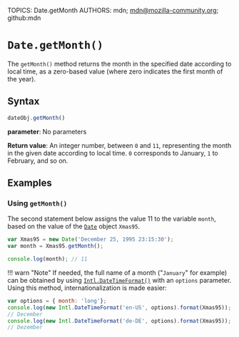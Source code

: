 TOPICS: Date.getMonth
AUTHORS: mdn; mdn@mozilla-community.org; github:mdn

# `Date.getMonth()`

The `getMonth()` method returns the month in the specified date according to local time, as a
zero-based value (where zero indicates the first month of the year).

## Syntax

```javascript
dateObj.getMonth()
```

**parameter**: No parameters

**Return value**: An integer number, between `0` and `11`, representing the month in the given date
according to local time. `0` corresponds to January, `1` to February, and so on.

## Examples

### Using `getMonth()`

The second statement below assigns the value 11 to the variable `month`, based on the value of the
[`Date`](/en/webfrontend/Date) object `Xmas95`.

```javascript
var Xmas95 = new Date('December 25, 1995 23:15:30');
var month = Xmas95.getMonth();

console.log(month); // 11
```

!!! warn "Note"
    If needed, the full name of a month ("`January`" for example) can be obtained by using
    [`Intl.DateTimeFormat()`](/en/webfrontend/Intl.DateTimeFormat) with an `options` parameter.
    Using this method, internationalization is made easier:

```javascript
var options = { month: 'long'};
console.log(new Intl.DateTimeFormat('en-US', options).format(Xmas95));
// December
console.log(new Intl.DateTimeFormat('de-DE', options).format(Xmas95));
// Dezember
```
